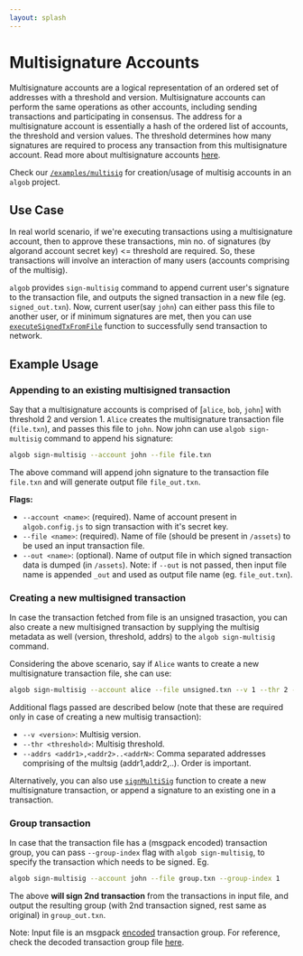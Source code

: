 ```yaml
---
layout: splash
---
```


# Multisignature Accounts

Multisignature accounts are a logical representation of an ordered set of addresses with a threshold and version. Multisignature accounts can perform the same operations as other accounts, including sending transactions and participating in consensus. The address for a multisignature account is essentially a hash of the ordered list of accounts, the threshold and version values. The threshold determines how many signatures are required to process any transaction from this multisignature account. Read more about multisignature accounts [here](https://developer.algorand.org/docs/features/accounts/create/#multisignature).

Check our [`/examples/multisig`](https://github.com/scale-it/algo-builder/tree/master/examples/multisig) for creation/usage of multisig accounts in an `algob` project.

## Use Case

In real world scenario, if we're executing transactions using a multisignature account, then to approve these transactions, min no. of signatures (by algorand account secret key) <= threshold are required. So, these transactions will involve an interaction of many users (accounts comprising of the multisig).

`algob` provides `sign-multisig` command to append current user's signature to the transaction file, and outputs the signed transaction in a new file (eg. `signed_out.txn`). Now, current user(say `john`) can either pass this file to another user, or if minimum signatures are met, then you can use [`executeSignedTxFromFile`](https://algobuilder.dev/api/algob/modules.html#executesignedtxnfromfile) function to successfully send transaction to network.

## Example Usage

### Appending to an existing multisigned transaction

Say that a multisignature accounts is comprised of [`alice`, `bob`, `john`] with threshold 2 and version 1. `Alice` creates the multisignature transaction file (`file.txn`), and passes this file to `john`. Now john can use `algob sign-multisig` command to append his signature:
```bash
algob sign-multisig --account john --file file.txn
```
The above command will append john signature to the transaction file `file.txn` and will generate output file `file_out.txn`.

**Flags:**
* `--account <name>`: (required). Name of account present in `algob.config.js` to sign transaction with it's secret key.
* `--file <name>`: (required). Name of file (should be present in `/assets`) to be used an input transaction file.
* `--out <name>`: (optional). Name of output file in which signed transaction data is dumped (in `/assets`). Note: if `--out` is not passed, then input file name is appended `_out` and used as output file name (eg. `file_out.txn`).

### Creating a new multisigned transaction

In case the transaction fetched from file is an unsigned trasaction, you can also create a new multisigned transaction by supplying the multisig metadata as well (version, threshold, addrs) to the `algob sign-multisig` command.

Considering the above scenario, say if `Alice` wants to create a new multisignature transaction file, she can use:
```bash
algob sign-multisig --account alice --file unsigned.txn --v 1 --thr 2 --addrs <alice-addr>,<bob-addr>,<john-addr>
```

Additional flags passed are described below (note that these are required only in case of creating a new multisig transaction):
* `--v <version>`: Multisig version.
* `--thr <threshold>`: Multisig threshold.
* `--addrs <addr1>,<addr2>..<addrN>`: Comma separated addresses comprising of the multsig (addr1,addr2,..). Order is important.

Alternatively, you can also use [`signMultiSig`](https://algobuilder.dev/api/algob/modules.html#signmultisig) function to create a new multisignature transaction, or append a signature to an existing one in a transaction.

### Group transaction

In case that the transaction file has a (msgpack encoded) transaction group, you can pass `--group-index` flag with `algob sign-multisig`, to specify the transaction which needs to be signed. Eg.
```bash
algob sign-multisig --account john --file group.txn --group-index 1
```

The above **will sign 2nd transaction** from the transactions in input file, and output the resulting group (with 2nd transaction signed, rest same as original) in `group_out.txn`.

Note: Input file is an msgpack [encoded](https://github.com/algorand/go-algorand/blob/master/cmd/tealdbg/samples/txn_group.msgp) transaction group. For reference, check the decoded transaction group file [here](https://github.com/algorand/go-algorand/blob/master/cmd/tealdbg/samples/txn_group.json).
